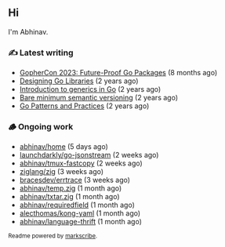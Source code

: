 ## Hi

I'm Abhinav.

### ✍️ Latest writing


- [GopherCon 2023: Future-Proof Go Packages](https://abhinavg.net/2023/09/27/future-proof-packages/) (8 months ago)
- [Designing Go Libraries](https://abhinavg.net/2022/12/06/designing-go-libraries/) (2 years ago)
- [Introduction to generics in Go](https://abhinavg.net/2022/11/23/generics-intro/) (2 years ago)
- [Bare minimum semantic versioning](https://abhinavg.net/2022/11/07/semver/) (2 years ago)
- [Go Patterns and Practices](https://abhinavg.net/2022/09/19/go-patterns-and-practices-talk/) (2 years ago)

### 🪵 Ongoing work


- [abhinav/home](https://github.com/abhinav/home) (5 days ago)
- [launchdarkly/go-jsonstream](https://github.com/launchdarkly/go-jsonstream) (2 weeks ago)
- [abhinav/tmux-fastcopy](https://github.com/abhinav/tmux-fastcopy) (2 weeks ago)
- [ziglang/zig](https://github.com/ziglang/zig) (3 weeks ago)
- [bracesdev/errtrace](https://github.com/bracesdev/errtrace) (3 weeks ago)
- [abhinav/temp.zig](https://github.com/abhinav/temp.zig) (1 month ago)
- [abhinav/txtar.zig](https://github.com/abhinav/txtar.zig) (1 month ago)
- [abhinav/requiredfield](https://github.com/abhinav/requiredfield) (1 month ago)
- [alecthomas/kong-yaml](https://github.com/alecthomas/kong-yaml) (1 month ago)
- [abhinav/language-thrift](https://github.com/abhinav/language-thrift) (1 month ago)

<sub>Readme powered by [markscribe](https://github.com/muesli/markscribe).</sub>
